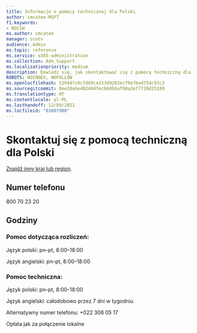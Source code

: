 ```yaml
---
title: Informacje o pomocy technicznej dla Polski
author: cmcatee-MSFT
f1.keywords:
- NOCSH
ms.author: cmcatee
manager: scotv
audience: Admin
ms.topic: reference
ms.service: o365-administration
ms.collection: Adm_Support
ms.localizationpriority: medium
description: Dowiedz się, jak skontaktować się z pomocą techniczną dla swojego kraju lub regionu.
ROBOTS: NOINDEX, NOFOLLOW
ms.openlocfilehash: 52944fc0c7d69ce313d9202ec79e7bed754c93c3
ms.sourcegitcommit: 0ee2dabe402d44fecb6856af98a2ef7720d25189
ms.translationtype: HT
ms.contentlocale: pl-PL
ms.lasthandoff: 12/09/2021
ms.locfileid: "63007908"
---
```

# <a name="contact-support-for-poland"></a>Skontaktuj się z pomocą techniczną dla Polski

[Znajdź inny kraj lub region](../get-help-support.md).

## <a name="phone-number"></a>Numer telefonu
800 70 23 20

## <a name="hours"></a>Godziny
### <a name="billing-support"></a>Pomoc dotycząca rozliczeń:

Język polski: pn–pt, 8:00–18:00

Język angielski: pn–pt, 8:00–18:00

### <a name="technical-support"></a>Pomoc techniczna:

Język polski: pn–pt, 8:00–18:00

Język angielski: całodobowo przez 7 dni w tygodniu

Alternatywny numer telefonu: +022 306 05 17

Opłata jak za połączenie lokalne
